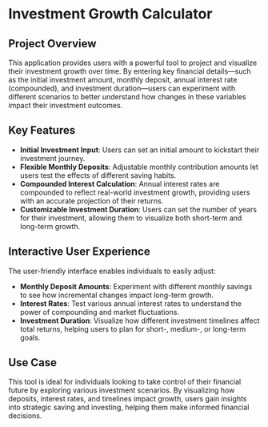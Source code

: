 # Investment Growth Calculator

## Project Overview

This application provides users with a powerful tool to project and visualize their investment growth over time. By entering key financial details—such as the initial investment amount, monthly deposit, annual interest rate (compounded), and investment duration—users can experiment with different scenarios to better understand how changes in these variables impact their investment outcomes.

## Key Features

- **Initial Investment Input**: Users can set an initial amount to kickstart their investment journey.
- **Flexible Monthly Deposits**: Adjustable monthly contribution amounts let users test the effects of different saving habits.
- **Compounded Interest Calculation**: Annual interest rates are compounded to reflect real-world investment growth, providing users with an accurate projection of their returns.
- **Customizable Investment Duration**: Users can set the number of years for their investment, allowing them to visualize both short-term and long-term growth.

## Interactive User Experience

The user-friendly interface enables individuals to easily adjust:

- **Monthly Deposit Amounts**: Experiment with different monthly savings to see how incremental changes impact long-term growth.
- **Interest Rates**: Test various annual interest rates to understand the power of compounding and market fluctuations.
- **Investment Duration**: Visualize how different investment timelines affect total returns, helping users to plan for short-, medium-, or long-term goals.

## Use Case

This tool is ideal for individuals looking to take control of their financial future by exploring various investment scenarios. By visualizing how deposits, interest rates, and timelines impact growth, users gain insights into strategic saving and investing, helping them make informed financial decisions.
